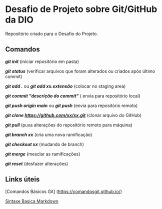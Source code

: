# Desafio de Projeto sobre Git/GitHub da DIO
Repositório criado para o Desafio do Projeto.

## Comandos

***git init*** (iniciar repositório em pasta)

***git status*** (verificar arquivos que foram alterados ou criados após último commit)

***git add .*** ou ***git add xx.extensão*** (colocar no staging area)

***git commit "descrição do commit"*** ( envia para repositório local)

***git push origin main*** ou ***git push*** (envia para repositório remoto)

***git clone https://github.com/xx/xx.git*** (clonar arquivo do GitHub)

***git pull*** (puxa alterações do repositório remoto para máquina)

***git branch xx*** (cria uma nova ramificação)

***git checkout xx*** (mudando de branch)

***git merge*** (mesclar as ramificações) 

***git reset*** (desfazer alterações)


##  Links úteis
[Comandos Básicos Git] (https://comandosgit.github.io/)

[Sintaxe Basica Markdown](https://www.markdowguide.org/basic-syntax/)
